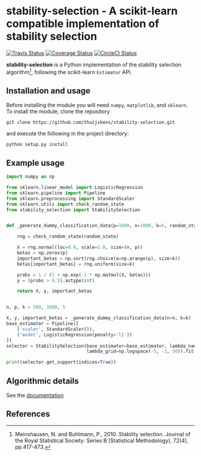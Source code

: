 # stability-selection - A scikit-learn compatible implementation of stability selection

[![Travis Status](https://travis-ci.org/thuijskens/stability-selection.svg?branch=master)](https://travis-ci.org/thuijskens/stability-selection)
[![Coverage Status](https://coveralls.io/repos/github/thuijskens/stability-selection/badge.svg?branch=master)](https://coveralls.io/github/thuijskens/stability-selection?branch=master)
[![CircleCI Status](https://circleci.com/gh/thuijskens/stability-selection.svg?style=shield&circle-token=:circle-token)](https://circleci.com/gh/thuijskens/stability-selection/tree/master)

**stability-selection** is a Python implementation of the stability selection algorithm[^1], following
the scikit-learn `Estimator` API.

## Installation and usage

Before installing the module you will need `numpy`, `matplotlib`, and `sklearn`.
To install the module, clone the repository
```shell
git clone https://github.com/thuijskens/stability-selection.git
``` 
and execute the following in the project directory:
```shell
python setup.py install
```

## Example usage

```python
import numpy as np

from sklearn.linear_model import LogisticRegression
from sklearn.pipeline import Pipeline
from sklearn.preprocessing import StandardScaler
from sklearn.utils import check_random_state
from stability_selection import StabilitySelection


def _generate_dummy_classification_data(p=1000, n=1000, k=5, random_state=123321):

    rng = check_random_state(random_state)

    X = rng.normal(loc=0.0, scale=1.0, size=(n, p))
    betas = np.zeros(p)
    important_betas = np.sort(rng.choice(a=np.arange(p), size=k))
    betas[important_betas] = rng.uniform(size=k)

    probs = 1 / (1 + np.exp(-1 * np.matmul(X, betas)))
    y = (probs > 0.5).astype(int)

    return X, y, important_betas


n, p, k = 500, 1000, 5

X, y, important_betas = _generate_dummy_classification_data(n=n, k=k)
base_estimator = Pipeline([
    ('scaler', StandardScaler()),
    ('model', LogisticRegression(penalty='l1'))
])
selector = StabilitySelection(base_estimator=base_estimator, lambda_name='model__C',
                              lambda_grid=np.logspace(-5, -1, 50)).fit(X, y)

print(selector.get_support(indices=True))
```

## Algorithmic details

See the [documentation](https://thuijskens.github.io/stability-selection/docs/index.html)

## References

[^1]: Meinshausen, N. and Buhlmann, P., 2010. Stability selection. Journal of the Royal Statistical Society:
    Series B (Statistical Methodology), 72(4), pp.417-473.
